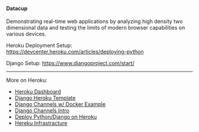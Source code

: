 #### Datacup
Demonstrating real-time web applications by analyzing high density two dimensional data and 
testing the limits of modern browser capabilities on various devices.

Heroku Deployment Setup: https://devcenter.heroku.com/articles/deploying-python

Django Setup: https://www.djangoproject.com/start/

***

More on Heroku:
- [Heroku Dashboard](https://dashboard.heroku.com)
- [Django Heroku Template](https://github.com/heroku/heroku-django-template)
- [Django Channels w/ Docker Example](https://github.com/jacobian/channels-example)
- [Django Channels Intro](https://blog.heroku.com/archives/2016/3/17/in_deep_with_django_channels_the_future_of_real_time_apps_in_django)
- [Deploy Python/Django on Heroku](https://devcenter.heroku.com/articles/deploying-python)
- [Hereku Infrastracture](https://devcenter.heroku.com/articles/dyno-sleeping)

